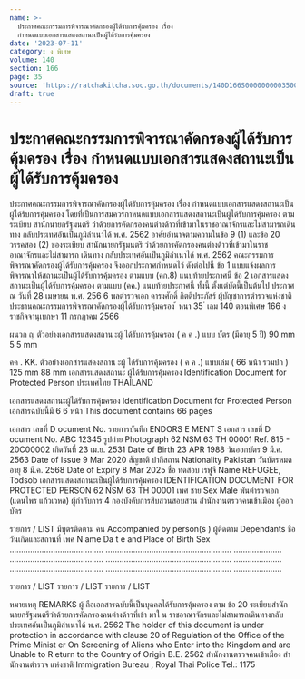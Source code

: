 ```yaml
---
name: >-
  ประกาศคณะกรรมการพิจารณาคัดกรองผู้ได้รับการคุ้มครอง เรื่อง
  กำหนดแบบเอกสารแสดงสถานะเป็นผู้ได้รับการคุ้มครอง
date: '2023-07-11'
category: ง พิเศษ
volume: 140
section: 166
page: 35
source: 'https://ratchakitcha.soc.go.th/documents/140D166S0000000003500.pdf'
draft: true
---
```


# ประกาศคณะกรรมการพิจารณาคัดกรองผู้ได้รับการคุ้มครอง เรื่อง กำหนดแบบเอกสารแสดงสถานะเป็นผู้ได้รับการคุ้มครอง

ประกาศคณะกรรมการพิจารณาคัดกรองผู้ได้รับการคุ้มครอง เรื่อง กำหนดแบบเอกสารแสดงสถานะเป็นผู้ได้รับการคุ้มครอง โดยที่เป็นการสมควรกาหนดแบบเอกสารแสดงสถานะเป็นผู้ได้รับการคุ้มครอง ตามระเบียบ สานักนายกรัฐมนตรี ว่าด้วยการคัดกรองคนต่างด้าวที่เข้ามาในราชอาณาจักรและไม่สามารถเดินทาง กลับประเทศอันเป็นภูมิลำเนาได้ พ.ศ. 2562 อาศัยอำนาจตามความในข้อ 9 (1) และข้อ 20 วรรคสอง (2) ของระเบียบ สานักนายกรัฐมนตรี ว่าด้วยการคัดกรองคนต่างด้าวที่เข้ามาในราชอาณาจักรและไม่สามารถ เดินทาง กลับประเทศอันเป็นภูมิลำเนาได้ พ.ศ. 2562 คณะกรรมการพิจารณาคัดกรองผู้ได้รับการคุ้มครอง จึงออกประกาศกำหนดไว้ ดังต่อไปนี้ ข้อ 1 แบบแจ้งผลการพิจารณาให้สถานะเป็นผู้ได้รับการคุ้มครอง ตามแบบ (คก.8) แนบท้ายประกาศนี้ ข้อ 2 เอกสารแสดงสถานะเป็นผู้ได้รับการคุ้มครอง ตามแบบ (คค.) แนบท้ายประกาศนี้ ทั้งนี้ ตั้งแต่บัดนี้เป็นต้นไป ประกาศ ณ วันที่ 28 เมษายน พ.ศ. 256 6 พลตำรวจเอก ดารงศักดิ์ กิตติประภัสร์ ผู้บัญชาการตำรวจแห่งชาติ ประธานคณะกรรมการพิจารณาคัดกรองผู้ได้รับการคุ้มครอง ้ หนา 35 ่ เลม 140 ตอนพิเศษ 166 ง ราชกิจจานุเบกษา 11 กรกฎาคม 2566



ผนวก ญ ตัวอย่างเอกสารแสดงสถาน ะผู้ ได้รับการคุ้มครอง ( ค ค .) แบบ บัตร (มีอายุ 5 ปี) 90 mm 5 5 mm

คค . KK. ตัวอย่างเอกสารแสดงสถาน ะผู้ ได้รับการคุ้มครอง ( ค ค .) แบบเล่ม ( 66 หน้า รวมปก ) 125 mm 88 mm เอกสารแสดงสถานะ ผู้ได้รับการคุ้มครอง Identification Document for Protected Person ประเทศไทย THAILAND

เอกสารแสดงสถานะผู้ได้รับการคุ้มครอง Identification Document for Protected Person เอกสารฉบับนี้มี 6 6 หน้า This document contains 66 pages

เอกสาร เลขที่ D ocument No. รายการบันทึก ENDORS E MENT S เอกสาร เลขที่ D ocument No. ABC 12345 รูปถ่าย Photograph 62 NSM 63 TH 00001 Ref. 815 - 20C00002 เกิดวันที่ 23 เม.ย. 2531 Date of Birth 23 APR 1988 วันออกบัตร 9 มี.ค. 2563 Date of Issue 9 Mar 2020 สัญชาติ ปากีสถาน Nationality Pakistan วันบัตรหมดอายุ 8 มี.ค. 2568 Date of Expiry 8 Mar 2025 ชื่อ ทดสอบ เรฟูจี Name REFUGEE, Todsob เอกสารแสดงสถานะเป็นผู้ได้รับการคุ้มครอง IDENTIFICATION DOCUMENT FOR PROTECTED PERSON 62 NSM 63 TH 00001 เพศ ชาย Sex Male พันตํารวจเอก (แดนไพร แก้วเวหล) ผู้กํากับการ 4 กองบังคับการสืบสวนสอบสวน สํานักงานตรวจคนเข้าเมือง ผู้ออกบัตร

รายการ / LIST มีบุตรติดตาม คน Accompanied by person(s ) ผู้ติดตาม Dependants ชื่อ วันเกิดและสถานที่ เพศ N ame Da t e and Place of Birth Sex ......................................... ....................................................... ..................... ......................................... ....................................................... ..................... ......................................... ....................................................... .....................

รายการ / LIST รายการ / LIST รายการ / LIST

หมายเหตุ REMARKS ผู้ ถือเอกสารฉบับนี้เป็นบุคคลได้รับการคุ้มครอง ตาม ข้อ 20 ระเบียบสํานักนายกรัฐมนตรีว่าด้วยการคัดกรองคนต่างด้าวที่เข้า มาใ น ราชอาณาจักรและไม่สามารถเดินทางกลับประเทศอันเป็นภูมิลําเนาได้ พ.ศ. 2562 The holder of this document is under protection in accordance with clause 20 of Regulation of the Office of the Prime Minist er On Screening of Aliens who Enter into the Kingdom and are Unable to R eturn to the Country of Origin B.E. 2562 สํานักงานตรวจคนเข้าเมือง สํานักงานตํารวจ แห่งชาติ Immigration Bureau , Royal Thai Police Tel.: 1175
